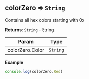 <a name="module_colorZero"></a>

## colorZero ⇒ <code>String</code>
Contains all hex colors starting with 0x

**Returns**: <code>String</code> - String  

| Param | Type |
| --- | --- |
| colorZero.Color | <code>String</code> | 

**Example**  
```js
console.log(colorZero.Red)
```
